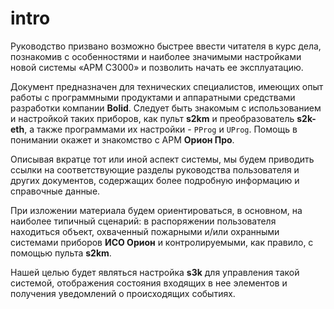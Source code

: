 # intro

Руководство призвано возможно быстрее ввести читателя
в курс дела, познакомив с особенностями
и наиболее значимыми настройками
новой системы «АРМ С3000»
и позволить начать ее эксплуатацию.

Документ предназначен для технических специалистов, имеющих опыт работы
с программными продуктами и аппаратными средствами разработки
компании **Bolid**. Следует быть знакомым
с использованием и настройкой таких приборов, как пульт
**s2km** и преобразователь **s2k-eth**, а также
программами их настройки - `PProg` и `UProg`.
Помощь в понимании окажет и знакомство с АРМ **Орион Про**.

Описывая вкратце тот или иной аспект системы, мы будем
приводить ссылки на соответствующие разделы руководства
пользователя и других документов, содержащих
более подробную информацию и справочные данные.

При изложении материала будем ориентироваться,
в основном, на наиболее типичный сценарий:
в распоряжении пользователя находиться объект,
охваченный пожарными и/или охранными системами
приборов **ИСО Орион** и контролируемыми,
как правило, с помощью пульта **s2km**.

Нашей целью будет являться настройка **s3k** для управления такой
системой, отображения состояния входящих в нее элементов и
получения уведомлений о происходящих событиях.



<!-- wip

Поставим целью
Поставим себе целью
Зададимся целью настроить **s3k** для управления такой
системой и отображения состояния входящих в нее элементов,
а также для оперативного получения уведомлений о происходящих
событиях.

при котором

Будем исходить из того, что у пользователя имеется объект,

не ограничиваясь этим

Будем исходить из того, что у пользователя имеется объект,
охваченный системами пожарной и/или охранной сигнализации
с приборами **ИСО Орион**,
соединенными
с пультом
работающий под управлением
пульта **s2km**.

Ориентируясь на работу с такой конфигурацией

более подробной информацией и справочными данными.

по эксплуатации и других документов, где можно будет
найти более подробную информацию и справочные данные.

Руководство ставит целью
Руководство ставит своей целью

Руководство призвано ввести читателя
в курс дела, познакомив с новой системой, описав наиболее значимые
настройки

ознакомить с новой системой и позволить начать её эксплуатацию.

Руководство именуется "быстрым стартом", что отражает главную
его цель: по возможности, быстрее вести читателя в курс дела,
ознакомить с новой системой и позволить начать её эксплуатацию.
-->



<!--
# old intro

Руководство именуется "быстрым стартом", что отражает главную
его цель: по возможности, быстрее вести читателя в курс дела,
ознакомить с новой системой и позволить начать её эксплуатацию.

Предназначено для технических специалистов, имеющих опыт работы
с программными продуктами и аппаратными средствами разработки
компании **Bolid**.

Не берясь во всей полноте раскрыть здесь возможности **s3k** и
описать параметры конфигурации, мы, тем не менее,
выделим основные моменты, касающиеся и того, и другого.

Описывая вкратце тот или иной аспект системы, мы будем
приводить ссылки на соответствующие разделы руководства
по эксплуатации и других документов, где можно будет
найти более подробную информацию и справочные данные.
-->

